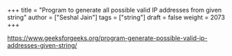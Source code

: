 +++
title = "Program to generate all possible valid IP addresses from given string"
author = ["Seshal Jain"]
tags = ["string"]
draft = false
weight = 2073
+++

<https://www.geeksforgeeks.org/program-generate-possible-valid-ip-addresses-given-string/>

